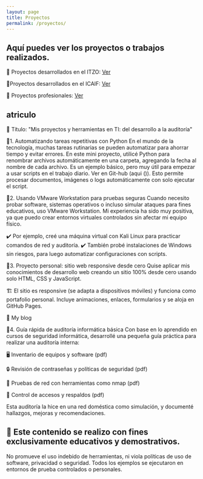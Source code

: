 ```yaml
---
layout: page
title: Proyectos
permalink: /proyectos/
---
```


## Aquí puedes ver los proyectos o trabajos realizados.

📌 Proyectos desarrollados en el ITZO: [Ver](ITSZO.md)

📌Proyectos desarrollados en el ICAIF: [Ver](ICAIF.md)

📌 Proyectos profesionales: [Ver](Profesionales.md)

## atriculo

🔹 Título:
"Mis proyectos y herramientas en TI: del desarrollo a la auditoría"

🔹1. Automatizando tareas repetitivas con Python
En el mundo de la tecnología, muchas tareas rutinarias se pueden automatizar para ahorrar tiempo y evitar errores.
En este mini proyecto, utilicé Python para renombrar archivos automáticamente en una carpeta, agregando la fecha al nombre de cada archivo. Es un ejemplo básico, pero muy útil para empezar a usar scripts en el trabajo diario. Ver en Git-hub (aqui ()).
Esto permite procesar documentos, imágenes o logs automáticamente con solo ejecutar el script.

🔹2. Usando VMware Workstation para pruebas seguras
Cuando necesito probar software, sistemas operativos o incluso simular ataques para fines educativos, uso VMware Workstation.
Mi experiencia ha sido muy positiva, ya que puedo crear entornos virtuales controlados sin afectar mi equipo físico.

✔️ Por ejemplo, creé una máquina virtual con Kali Linux para practicar comandos de red y auditoría.
✔️ También probé instalaciones de Windows sin riesgos, para luego automatizar configuraciones con scripts.

🔹3. Proyecto personal: sitio web responsive desde cero
Quise aplicar mis conocimientos de desarrollo web creando un sitio 100% desde cero usando solo HTML, CSS y JavaScript.

🏗️ El sitio es responsive (se adapta a dispositivos móviles) y funciona como portafolio personal.
Incluye animaciones, enlaces, formularios y se aloja en GitHub Pages.

🔗 My blog

🔹4. Guía rápida de auditoría informática básica
Con base en lo aprendido en cursos de seguridad informática, desarrollé una pequeña guía práctica para realizar una auditoría interna:

🖥️ Inventario de equipos y software (pdf)

🔒 Revisión de contraseñas y políticas de seguridad (pdf)

🧪 Pruebas de red con herramientas como nmap (pdf)

📁 Control de accesos y respaldos (pdf)

Esta auditoría la hice en una red doméstica como simulación, y documenté hallazgos, mejoras y recomendaciones.

## 🔐 Este contenido se realizo con fines exclusivamente educativos y demostrativos.
No promueve el uso indebido de herramientas, ni viola políticas de uso de software, privacidad o seguridad.
Todos los ejemplos se ejecutaron en entornos de prueba controlados o personales.
